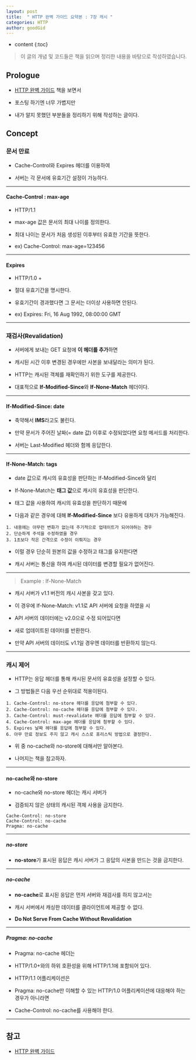```yaml
---
layout: post
title:  " HTTP 완벽 가이드 요약본 : 7장 캐시 "
categories: HTTP
author: goodGid
---
```

* content
{:toc}

> 이 글의 개념 및 코드들은 책을 읽으며 정리한 내용을 바탕으로 작성하였습니다.

## Prologue

* [HTTP 완벽 가이드](https://book.naver.com/bookdb/book_detail.nhn?bid=8509980) 책을 보면서 

* 포스팅 하기엔 너무 가볍지만 

* 내가 알지 못했던 부분들을 정리하기 위해 작성하는 글이다.


## Concept


### 문서 만료

* Cache-Control와 Expires 헤더를 이용하여 

* 서버는 각 문서에 유효기간 설정이 가능하다.

---

#### Cache-Control : max-age

* HTTP/1.1

* max-age 값은 문서의 최대 나이를 정의한다.

* 최대 나이는 문서가 처음 생성된 이후부터 유효한 기간을 뜻한다.

* ex) Cache-Control: max-age=123456

---

#### Expires

* HTTP/1.0 +

* 절대 유효기간을 명시한다.

* 유효기간이 경과했다면 그 문서는 더이상 사용하면 안된다.

* ex) Expires: Fri, 16 Aug 1992, 08:00:00 GMT

---

### 재검사(Revalidation)

* 서버에게 보내는 GET 요청에 **이 헤더를 추가**하면 

* 캐시된 시간 이후 변경된 경우에만 사본을 보내달라는 의미가 된다.

* HTTP는 캐시된 객체를 재확인하기 위한 도구를 제공한다.

* 대표적으로 **If-Modified-Since**와 **If-None-Match** 헤더이다.

---

#### If-Modified-Since: date

* 축약해서 **IMS**라고도 불린다.

* 만약 문서가 주어진 날짜(= date 값) 이후로 수정되었다면 요청 메서드를 처리한다.

* 서버는 Last-Modified 헤더와 함께 응답한다.

---

#### If-None-Match: tags

* date 값으로 캐시의 유효성을 판단하는 If-Modified-Since와 달리

* If-None-Match는 **태그 값**으로 캐시의 유효성을 판단한다.

* 태그 값을 사용하여 캐시의 유효성을 판단하기 때문에

* 다음과 같은 경우에 대해 **If-Modified-Since** 보다 유용하게 대처가 가능해진다.

```
1. 내용에는 아무런 변화가 없는데 주기적으로 업데이트가 되어야하는 경우
2. 단순하게 주석을 수정하였을 경우
3. 1초보다 작은 간격으로 수정이 이뤄지는 경우
```

* 이럴 경우 단순히 원본의 값을 수정하고 태그를 유지한다면

* 캐시 서버는 통신을 하여 캐시된 데이터를 변경할 필요가 없어진다.

---

> Example : If-None-Match

* 캐시 서버가 v1.1 버전의 캐시 사본을 갖고 있다.

* 이 경우에 If-None-Match: v1.1로 API 서버에 요청을 하였을 시 

* API 서버의 데이터에는 v2.0으로 수정 되어있다면 

* 새로 업데이트된 데이터를 반환한다.

* 만약 API 서버의 데이터도 v1.1일 경우엔 데이터를 반환하지 않는다.

---


###  캐시 제어

* HTTP는 응답 헤더를 통해 캐시된 문서의 유효성을 설정할 수 있다.

* 그 방법들은 다음 우선 순위대로 적용이된다.

```
1. Cache-Control: no-store 헤더를 응답에 첨부할 수 있다.
2. Cache-Control: no-cache 헤더를 응답에 첨부할 수 있다.
3. Cache-Control: must-revalidate 헤더를 응답에 첨부할 수 있다.
4. Cache-Control: max-age 헤더를 응답에 첨부할 수 있다.
5. Expires 날짜 헤더를 응답에 첨부할 수 있다.
6. 아무 만료 정보도 주지 않고 캐시 스스로 휴리스틱 방법으로 결정한다.
```

* 위 중 no-cache와 no-store에 대해서만 알아본다.

* 나머지는 책을 참고하자.


---


#### no-cache와 no-store

* no-cache와 no-store 헤더는 캐시 서버가 

* 검증되지 않은 상태의 캐시된 객체 사용을 금지한다.

```
Cache-Control: no-store
Cache-Control: no-cache
Pragma: no-cache
```

---


##### no-store

* **no-store**가 표시된 응답은 캐시 서버가 그 응답의 사본을 만드는 것을 금지한다.

---

##### no-cache

* **no-cache**로 표시된 응답은 먼저 서버와 재검사를 하지 않고서는 

* 캐시 서버에서 캐싱한 데이터를 클라이언트에 제공할 수 없다.

* **Do Not Serve From Cache Without Revalidation** 

---

##### Pragma: no-cache

* Pragma: no-cache 헤더는 

* HTTP/1.0+와의 하위 호환성을 위해 HTTP/1.1에 포함되어 있다.

* HTTP/1.1 어플리케이션은 

* Pragma: no-cache만 이해할 수 있는 HTTP/1.0 어플리케이션에 대응해야 하는 경우가 아니라면

* Cache-Control: no-cache를 사용해야 한다.





---

## 참고

* [HTTP 완벽 가이드](https://book.naver.com/bookdb/book_detail.nhn?bid=8509980)
